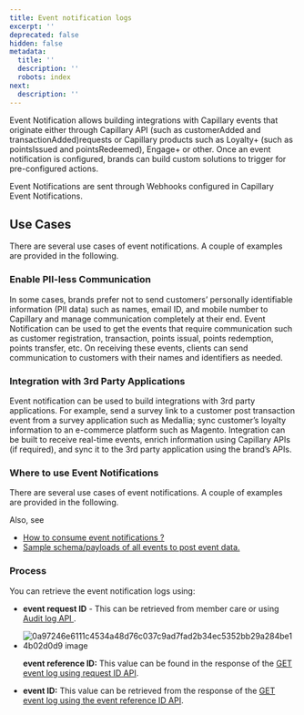 ```yaml
---
title: Event notification logs
excerpt: ''
deprecated: false
hidden: false
metadata:
  title: ''
  description: ''
  robots: index
next:
  description: ''
---
```

Event Notification allows building integrations with Capillary events that originate either through Capillary API (such as customerAdded and transactionAdded)requests or Capillary products such as Loyalty+ (such as pointsIssued and pointsRedeemed), Engage+ or other. Once an event notification is configured, brands can build custom solutions to trigger for pre-configured actions.

Event Notifications are sent through Webhooks configured in Capillary Event Notifications.

## Use Cases

There are several use cases of event notifications. A couple of examples are provided in the following.

### Enable PII-less Communication

In some cases, brands prefer not to send customers’ personally identifiable information (PII data) such as names, email ID, and mobile number to Capillary and manage communication completely at their end. Event Notification can be used to get the events that require communication such as customer registration, transaction, points issual, points redemption, points transfer, etc. On receiving these events, clients can send communication to customers with their names and identifiers as needed.

### Integration with 3rd Party Applications

Event notification can be used to build integrations with 3rd party applications. For example, send a survey link to a customer post transaction event from a survey application such as Medallia; sync customer’s loyalty information to an e-commerce platform such as Magento. Integration can be built to receive real-time events, enrich information using Capillary APIs (if required), and sync it to the 3rd party application using the brand’s APIs.

### Where to use Event Notifications

There are several use cases of event notifications. A couple of examples are provided in the following.

Also, see

* [How to consume event notifications ?](https://support.capillarytech.com/en/support/solutions/articles/4000157394-consuming-event-notifications)
* [Sample schema/payloads of all events to post event data.](https://support.capillarytech.com/en/support/solutions/articles/4000159789-event-schema-payload-)

### Process

You can retrieve the event notification logs using:

* **event request ID** - This can be retrieved from member care or using [Audit log API ](https://docs.capillarytech.com/reference/get-entity-audit-logs).
* ![0a97246e6111c4534a48d76c037c9ad7fad2b34ec5352bb29a284be14b02d0d9 image](https://files.readme.io/0a97246e6111c4534a48d76c037c9ad7fad2b34ec5352bb29a284be14b02d0d9-image.png)

  **event reference ID:** This value can be found in the response of the [GET event log using request ID API](https://docs.capillarytech.com/reference/get-event-log-by-request-id-).
* **event ID:** This value can be retrieved from the response of the [GET event log using the event reference ID API](https://docs.capillarytech.com/reference/get-event-log-by-reference-id-).

